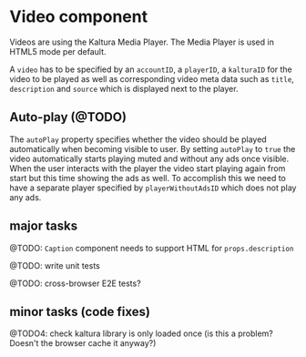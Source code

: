 # Video component

Videos are using the Kaltura Media Player. The Media Player is used in HTML5 mode per default.

A `video` has to be specified by an `accountID`, a `playerID`, a `kalturaID` for the video to be played as well as corresponding video meta data such as `title`, `description` and `source` which is displayed next to the player.

## Auto-play (@TODO)

The `autoPlay` property specifies whether the video should be played automatically when becoming visible to user. By setting `autoPlay` to `true` the video automatically starts playing muted and without any ads once visible. When the user interacts with the player the video start playing again from start but this time showing the ads as well. To accomplish this we need to have a separate player specified by `playerWithoutAdsID` which does not play any ads.

## major tasks

@TODO: `Caption` component needs to support HTML for `props.description`

@TODO: write unit tests

@TODO: cross-browser E2E tests?

## minor tasks (code fixes)

@TODO4: check kaltura library is only loaded once (is this a problem? Doesn't the browser cache it anyway?)


